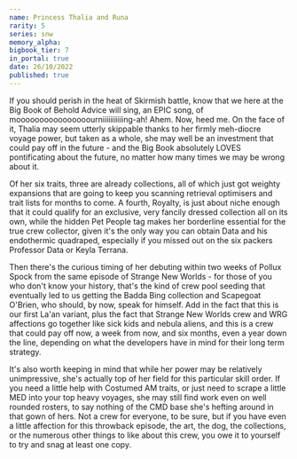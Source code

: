 ```yaml
---
name: Princess Thalia and Runa
rarity: 5
series: snw
memory_alpha:
bigbook_tier: 7
in_portal: true
date: 26/10/2022
published: true
---
```


If you should perish in the heat of Skirmish battle, know that we here at the Big Book of Behold Advice will sing, an EPIC song, of moooooooooooooooourniiiiiiiiiiing-ah! Ahem. Now, heed me. On the face of it, Thalia may seem utterly skippable thanks to her firmly meh-diocre voyage power, but taken as a whole, she may well be an investment that could pay off in the future - and the Big Book absolutely LOVES pontificating about the future, no matter how many times we may be wrong about it.

Of her six traits, three are already collections, all of which just got weighty expansions that are going to keep you scanning retrieval optimisers and trait lists for months to come. A fourth, Royalty, is just about niche enough that it could qualify for an exclusive, very fancily dressed collection all on its own, while the hidden Pet People tag makes her borderline essential for the true crew collector, given it's the only way you can obtain Data and his endothermic quadraped, especially if you missed out on the six packers Professor Data or Keyla Terrana.

Then there's the curious timing of her debuting within two weeks of Pollux Spock from the same episode of Strange New Worlds - for those of you who don't know your history, that's the kind of crew pool seeding that eventually led to us getting the Badda Bing collection and Scapegoat O'Brien, who should, by now, speak for himself. Add in the fact that this is our first La'an variant, plus the fact that Strange New Worlds crew and WRG affections go together like sick kids and nebula aliens, and this is a crew that could pay off now, a week from now, and six months, even a year down the line, depending on what the developers have in mind for their long term strategy. 

It's also worth keeping in mind that while her power may be relatively unimpressive, she's actually top of her field for this particular skill order. If you need a little help with Costumed AM traits, or just need to scrape a little MED into your top heavy voyages, she may still find work even on well rounded rosters, to say nothing of the CMD base she's hefting around in that gown of hers. Not a crew for everyone, to be sure, but if you have even a little affection for this throwback episode, the art, the dog, the collections, or the numerous other things to like about this crew, you owe it to yourself to try and snag at least one copy.

